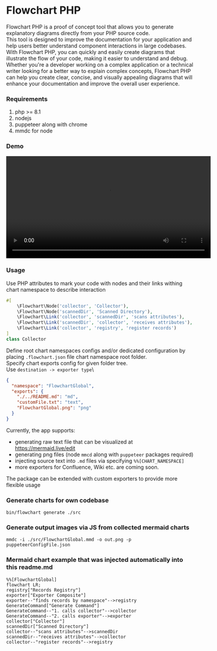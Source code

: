 # Flowchart PHP

Flowchart PHP is a proof of concept tool that allows you to generate explanatory diagrams directly from your PHP source code. \
This tool is designed to improve the documentation for your application and help users better understand component interactions in large codebases. \
With Flowchart PHP, you can quickly and easily create diagrams that illustrate the flow of your code, making it easier to understand and debug. \
Whether you're a developer working on a complex application or a technical writer looking for a better way to explain complex concepts, Flowchart PHP can help you create clear, concise, and visually appealing diagrams that will enhance your documentation and improve the overall user experience. 

### Requirements

1. php >= 8.1
2. nodejs
3. puppeteer along with chrome
4. mmdc for node

### Demo

<video src="./docs/media/flowchart_demo.mp4" width=550 controls="controls"></video>

### Usage
Use PHP attributes to mark your code with nodes and their links withing chart namespace to describe interaction
```php
#[
    \Flowchart\Node('collector', 'Collector'),
    \Flowchart\Node('scannedDir', 'Scanned Directory'),
    \Flowchart\Link('collector', 'scannedDir', 'scans attributes'),
    \Flowchart\Link('scannedDir', 'collector', 'receives attributes'),
    \Flowchart\Link('collector', 'registry', 'register records')
]
class Collector
```

Define root chart namespaces configs and/or dedicated configuration by placing `.flowchart.json` file chart namespace root folder.\
Specify chart exports config for given folder tree.\
Use `destination -> exporter type`\
```json
{
  "namespace": "FlowchartGlobal",
  "exports": {
    "./../README.md": "md",
    "customFile.txt": "text",
    "FlowchartGlobal.png": "png"
  }
}
```

Currently, the app supports:
- generating raw text file that can be visualized at https://mermaid.live/edit
- generating png files (node `mmcd` along with `puppeteer` packages required)
- injecting source text into `.md` files via specifying `%%[CHART_NAMESPACE]`
- more exporters for Confluence, Wiki etc. are coming soon.

The package can be extended with custom exporters to provide more flexible usage

### Generate charts for own codebase
```
bin/flowchart generate ./src
```

### Generate output images via JS from collected mermaid charts
```
mmdc -i ./src/FlowchartGlobal.mmd -o out.png -p puppeteerConfigFile.json
```

### Mermaid chart example that was injected automatically into this readme.md 
```mermaid
%%[FlowchartGlobal]
flowchart LR;
registry["Records Registry"]
exporter["Exporter Composite"]
exporter--"finds records by namespace"-->registry
GenerateCommand["Generate Command"]
GenerateCommand--"1. calls collector"-->collector
GenerateCommand--"2. calls exporter"-->exporter
collector["Collector"]
scannedDir["Scanned Directory"]
collector--"scans attributes"-->scannedDir
scannedDir--"receives attributes"-->collector
collector--"register records"-->registry
```
